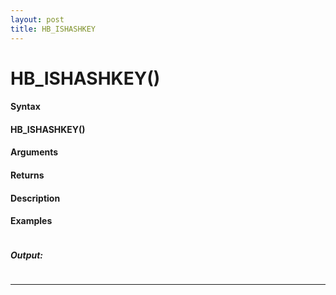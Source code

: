 ```yaml
---
layout: post
title: HB_ISHASHKEY
---
```


# HB_ISHASHKEY()


#### Syntax

#### HB_ISHASHKEY()

#### Arguments

#### Returns

#### Description

#### Examples

```

```

##### Output:

```

```

---